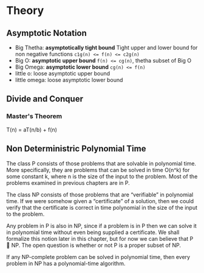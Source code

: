 # Theory

## Asymptotic Notation

- Big Thetha: **asymptotically tight bound** Tight upper and lower bound for non negative functions `c1g(n) <= f(n) <= c2g(n)`
- Big O: **asymptotic upper bound** `f(n) <= cg(n)`, thetha subset of Big O
- Big Omega: **asymptotic lower bound** `cg(n) <= f(n)`
- little o: loose asymptotic upper bound
- little omega: loose asymptotic lower bound

## Divide and Conquer

### Master's Theorem

T(n) = aT(n/b) + f(n)


## Non Deterministric Polynomial Time

The class P consists of those problems that are solvable in polynomial time.
More specifically, they are problems that can be solved in time O(n^k) for some
constant k, where n is the size of the input to the problem. Most of the problems
examined in previous chapters are in P.

The class NP consists of those problems that are “verifiable” in polynomial time. If we were somehow given a “certificate” of a solution, then we could verify that the certificate is correct in time polynomial in the size of the input to the problem.

Any problem in P is also in NP, since if a problem is in P then we can solve it
in polynomial time without even being supplied a certificate. We shall formalize this notion later in this chapter, but for now we can believe that P  NP. The open question is whether or not P is a proper subset of NP.

If any NP-complete problem can be solved in polynomial time, then every problem in NP has a polynomial-time algorithm.
